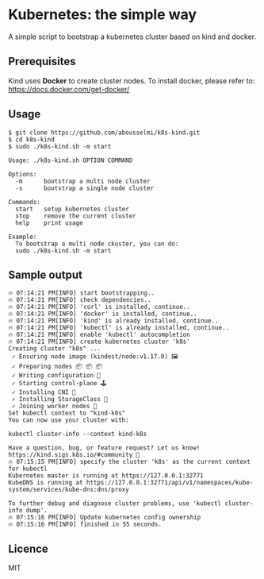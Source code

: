 # Kubernetes: the simple way

A simple script to bootstrap a kubernetes cluster based on kind and docker.

## Prerequisites

Kind uses **Docker** to create cluster nodes. To install docker, please refer to: https://docs.docker.com/get-docker/

## Usage

```shell
$ git clone https://github.com/abousselmi/k8s-kind.git
$ cd k8s-kind
$ sudo ./k8s-kind.sh -m start
```

```shell
Usage: ./k8s-kind.sh OPTION COMMAND

Options:
  -m      bootstrap a multi node cluster
  -s      bootstrap a single node cluster

Commands:
  start   setup kubernetes cluster
  stop    remove the current cluster
  help    print usage

Example:
  To bootstrap a multi node ckuster, you can do:
  sudo ./k8s-kind.sh -m start
```

## Sample output

```shell
🔥 07:14:21 PM[INFO] start bootstrapping.. 
🔥 07:14:21 PM[INFO] check dependencies.. 
🔥 07:14:21 PM[INFO] 'curl' is installed, continue.. 
🔥 07:14:21 PM[INFO] 'docker' is installed, continue.. 
🔥 07:14:21 PM[INFO] 'kind' is already installed, continue.. 
🔥 07:14:21 PM[INFO] 'kubectl' is already installed, continue.. 
🔥 07:14:21 PM[INFO] enable 'kubectl' autocompletion 
🔥 07:14:21 PM[INFO] create kubernetes cluster 'k8s' 
Creating cluster "k8s" ...
 ✓ Ensuring node image (kindest/node:v1.17.0) 🖼
 ✓ Preparing nodes 📦 📦 📦  
 ✓ Writing configuration 📜 
 ✓ Starting control-plane 🕹️ 
 ✓ Installing CNI 🔌 
 ✓ Installing StorageClass 💾 
 ✓ Joining worker nodes 🚜 
Set kubectl context to "kind-k8s"
You can now use your cluster with:

kubectl cluster-info --context kind-k8s

Have a question, bug, or feature request? Let us know! https://kind.sigs.k8s.io/#community 🙂
🔥 07:15:15 PM[INFO] specify the cluster 'k8s' as the current context for kubectl 
Kubernetes master is running at https://127.0.0.1:32771
KubeDNS is running at https://127.0.0.1:32771/api/v1/namespaces/kube-system/services/kube-dns:dns/proxy

To further debug and diagnose cluster problems, use 'kubectl cluster-info dump'.
🔥 07:15:16 PM[INFO] Update kubernetes config ownership 
🔥 07:15:16 PM[INFO] finished in 55 seconds.
```

## Licence

MIT
